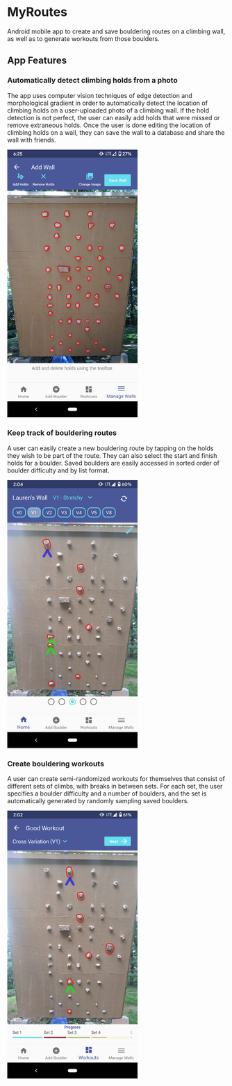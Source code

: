 # MyRoutes
Android mobile app to create and save bouldering routes on a climbing wall, as well as to generate workouts from those boulders. 

## App Features

### Automatically detect climbing holds from a photo
The app uses computer vision techniques of edge detection and morphological gradient in order to automatically detect the location of climbing holds on a user-uploaded photo of a climbing wall. If the hold detection is not perfect, the user can easily add holds that were missed or remove extraneous holds. Once the user is done editing the location of climbing holds on a wall, they can save the wall to a database and share the wall with friends. 

<img src="images/AddWallFragment.png" width="300">

### Keep track of bouldering routes 
A user can easily create a new bouldering route by tapping on the holds they wish to be part of the route. They can also select the start and finish holds for a boulder. Saved boulders are easily accessed in sorted order of boulder difficulty and by list format. 

<img src="images/HomeFragment.png" width="300">
 
 ### Create bouldering workouts
A user can create semi-randomized workouts for themselves that consist of different sets of climbs, with breaks in between sets. For each set, the user specifies a boulder difficulty and a number of boulders, and the set is automatically generated by randomly sampling saved boulders.  

<img src="images/WorkoutFragment.png" width="300">
